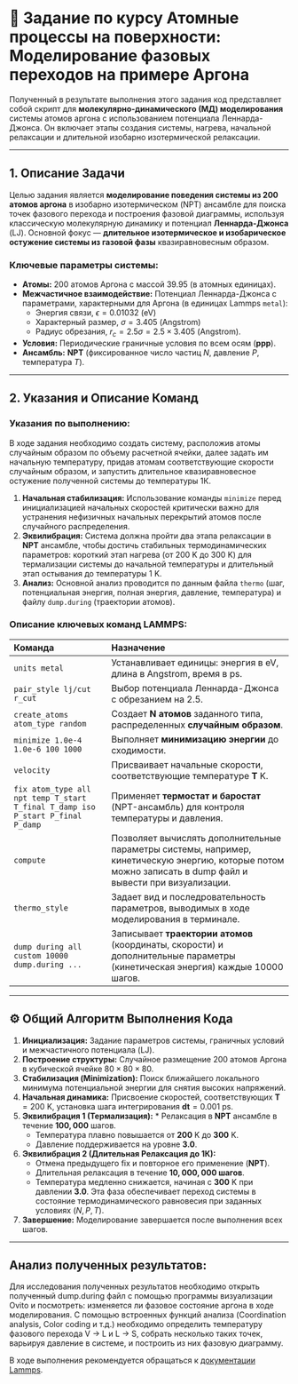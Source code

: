 # 📝 Задание по курсу Атомные процессы на поверхности: Моделирование фазовых переходов на примере Аргона

Полученный в результате выполнения этого задания код представляет собой скрипт для **молекулярно-динамического (МД) моделирования** 
системы атомов аргона с использованием потенциала Леннарда-Джонса. Он включает этапы создания системы, нагрева, начальной релаксации 
и длительной изобарно изотермической релаксации.

***

## 1. Описание Задачи

Целью задания является **моделирование поведения системы из 200 атомов аргона** в изобарно изотермическом (NPT) ансамбле для 
поиска точек фазового перехода и построения фазовой диаграммы, используя классическую молекулярную динамику и потенциал 
**Леннарда-Джонса** $\left( \text{LJ} \right)$. Основной фокус — **длительное изотермическое и изобарическое остужение системы 
из газовой фазы** квазиравновесным образом.

### Ключевые параметры системы:

* **Атомы:** 200 атомов Аргона с массой $39.95$ (в атомных единицах).
* **Межчастичное взаимодействие:** Потенциал Леннарда-Джонса с параметрами, характерными для Аргона (в единицах Lammps `metal`):
    * Энергия связи, $\epsilon = 0.01032$ (eV)
    * Характерный размер, $\sigma = 3.405$ (Angstrom)
    * Радиус обрезания, $r_c = 2.5 \sigma = 2.5 \times 3.405$ (Angstrom).
* **Условия:** Периодические граничные условия по всем осям ($\mathbf{p} \mathbf{p} \mathbf{p}$).
* **Ансамбль:** $\mathbf{NPT}$ (фиксированное число частиц $N$, давление $P$, температура $T$).

***

## 2. Указания и Описание Команд

### Указания по выполнению:

В ходе задания необходимо создать систему, расположив атомы случайным образом по объему расчетной ячейки, далее задать им 
начальную температуру, придав атомам соответствующие скорости случайным образом, и запустить длительное квазиравновесное 
остужение полученной системы до температуры 1К.

1.  **Начальная стабилизация:** Использование команды `minimize` перед инициализацией начальных скоростей критически важно
для устранения нефизичных начальных перекрытий атомов после случайного распределения.
3.  **Эквилибрация:** Система должна пройти два этапа релаксации в $\mathbf{NPT}$ ансамбле, чтобы достичь стабильных термодинамических
параметров: короткий этап нагрева (от 200 K до 300 K) для термализации системы до начальной температуры и длительный этап остывания до температуры 1 K.
5.  **Анализ:** Основной анализ проводится по данным файла `thermo` (шаг, потенциальная энергия, полная энергия, давление, температура)
и файлу `dump.during` (траектории атомов).

### Описание ключевых команд LAMMPS:

| Команда | Назначение |
| :--- | :--- |
| `units metal` | Устанавливает единицы: энергия в $\text{eV}$, длина в $\text{Angstrom}$, время в $\text{ps}$. |
| `pair_style lj/cut r_cut` | Выбор потенциала Леннарда-Джонса с обрезанием на $2.5$. |
| `create_atoms atom_type random` | Создает **N атомов** заданного типа, распределенных **случайным образом**. |
| `minimize 1.0e-4 1.0e-6 100 1000` | Выполняет **минимизацию энергии** до сходимости. |
| `velocity` | Присваивает начальные скорости, соответствующие температуре $\mathbf{T} \text{ K}$. |
| `fix atom_type all npt temp T_start T_final T_damp iso P_start P_final P_damp` | Применяет **термостат и баростат** (NPT-ансамбль) для контроля температуры и давления. |
| `compute` | Позволяет вычислять дополнительные параметры системы, например, кинетическую энергию, которые потом можно записать в dump файл и вывести при визуализации. |
| `thermo_style` | Задает вид и последровательность параметров, выводимых в ходе моделирования в терминале. |
| `dump during all custom 10000 dump.during ...` | Записывает **траектории атомов** (координаты, скорости) и дополнительные параметры (кинетическая энергия) каждые 10000 шагов. |

***

## ⚙️ Общий Алгоритм Выполнения Кода

1.  **Инициализация:** Задание параметров системы, граничных условий и межчастичного потенциала (LJ).
2.  **Построение структуры:** Случайное размещение 200 атомов Аргона в кубической ячейке $80 \times 80 \times 80$.
3.  **Стабилизация (Minimization):** Поиск ближайшего локального минимума потенциальной энергии для снятия высоких напряжений.
4.  **Начальная динамика:** Присвоение скоростей, соответствующих $\mathbf{T}=200 \text{ K}$, установка шага интегрирования $\mathbf{dt} = 0.001 \text{ ps}$.
5.  **Эквилибрация 1 (Термализация):** * Релаксация в $\mathbf{NPT}$ ансамбле в течение $\mathbf{100,000}$ шагов.
    * Температура плавно повышается от $\mathbf{200 \text{ K}}$ до $\mathbf{300 \text{ K}}$.
    * Давление поддерживается на уровне $\mathbf{3.0}$.
6.  **Эквилибрация 2 (Длительная Релаксация до 1К):**
    * Отмена предыдущего fix и повторное его применение ($\mathbf{NPT}$).
    * Длительная релаксация в течение **$10,000,000$ шагов**.
    * Температура медленно снижается, начиная с $\mathbf{300 \text{ K}}$ при давлении $\mathbf{3.0}$. Эта фаза обеспечивает переход системы в
состояние термодинамического равновесия при заданных условиях ($N, P, T$).
7.  **Завершение:** Моделирование завершается после выполнения всех шагов.

***

## Анализ полученных результатов:

Для исследования полученных результатов необходимо открыть полученный dump.during файл с помощью программы визуализации Ovito и посмотреть: изменяется ли фазовое 
состояние аргона в ходе моделирования. С помощью встроенных функций анализа (Coordination analysis, Color coding и т.д.) необходимо определить температуру фазового 
перехода V -> L и L -> S, собрать несколько таких точек, варьируя давление в системе, и построить из них фазовую диаграмму.

В ходе выполнения рекомендуется обращаться к [документации Lammps](https://docs.lammps.org/Manual.html).

